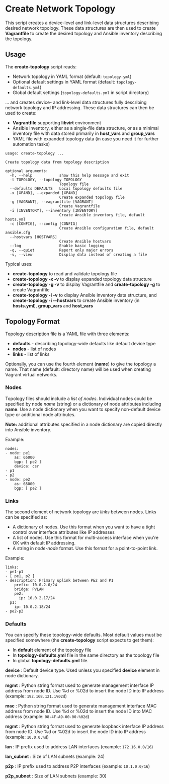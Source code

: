 # Create Network Topology

This script creates a device-level and link-level data structures describing desired network topology. These data structures are then used to create **Vagrantfile** to create the desired topology and Ansible inventory describing the topology.

## Usage

The **create-topology** script reads:

* Network topology in YAML format (default: `topology.yml`)
* Optional default settings in YAML format (default: `topology-defaults.yml`)
* Global default settings (`topology-defaults.yml` in script directory)

... and creates device- and link-level data structures fully describing network topology and IP addressing. These data structures can then be used to create:

* **Vagrantfile** supporting **libvirt** environment
* Ansible inventory, either as a single-file data structure, or as a minimal inventory file with data stored primarily in **host_vars** and **group_vars**
* YAML file with expanded topology data (in case you need it for further automation tasks)

```
usage: create-topology ...

Create topology data from topology description

optional arguments:
  -h, --help            show this help message and exit
  -t TOPOLOGY, --topology TOPOLOGY
                        Topology file
  --defaults DEFAULTS   Local topology defaults file
  -x [XPAND], --expanded [XPAND]
                        Create expanded topology file
  -g [VAGRANT], --vagrantfile [VAGRANT]
                        Create Vagrantfile
  -i [INVENTORY], --inventory [INVENTORY]
                        Create Ansible inventory file, default hosts.yml
  -c [CONFIG], --config [CONFIG]
                        Create Ansible configuration file, default ansible.cfg
  --hostvars [HOSTVARS]
                        Create Ansible hostvars
  --log                 Enable basic logging
  -q, --quiet           Report only major errors
  -v, --view            Display data instead of creating a file
```

Typical uses:

* **create-topology** to read and validate topology file
* **create-topology -x -v** to display expanded topology data structure
* **create-topology -g -v** to display Vagrantfile and **create-topology -g** to create Vagrantfile
* **create-topology -i -v** to display Ansible inventory data structure, and **create-topology -i --hostvars** to create Ansible inventory (in **hosts.yml**), **group_vars** and **host_vars**

## Topology Format

Topology description file is a YAML file with three elements:

* **defaults** - describing topology-wide defaults like default device type
* **nodes** - list of nodes
* **links** - list of links

Optionally, you can use the fourth element (**name**) to give the topology a name. That name (default: directory name) will be used when creating Vagrant virtual networks.

### Nodes

Topology files should include a *list of nodes*. Individual nodes could be specified by node *name* (string) or a dictionary of node attributes including **name**. Use a node dictionary when you want to specify non-default device type or additional node attributes.

**Note:** additional attributes specified in a node dictionary are copied directly into Ansible inventory.

Example:
```
nodes:
- node: pe1
	as: 65000
	bgp: [ pe2 ]
	device: csr
- p1
- p2
- node: pe2
	as: 65000
	bgp: [ pe2 ]
```

### Links

The second element of network topology are *links* between nodes. Links can be specified as:

* A dictionary of nodes. Use this format when you want to have a tight control over interface attributes like IP addresses
* A list of nodes. Use this format for multi-access interface when you're OK with default IP addressing.
* A string in *node*-*node* format. Use this format for a point-to-point link.

Example:
```
links:
- pe1-p1
- [ pe1, p2 ]
- description: Primary uplink between PE2 and P1 
	prefix: 10.0.2.0/24
	bridge: PVLAN
	pe2:
	  ip: 10.0.2.17/24
  p1:
    ip: 10.0.2.18/24 
- pe2-p2
```

### Defaults

You can specify these topology-wide defaults. Most default values must be specified somewhere (the **create-topology** script expects to get them):

* In **default** element of the topology file
* In **topology-defaults.yml** file in the same directory as the topology file
* In global **topology-defaults.yml** file.

**device**
: Default device type. Used unless you specified **device** element in node dictionary.

**mgmt**
: Python string format used to generate management interface IP address from node ID. Use %d or %02d to insert the node ID into IP address (example: `192.168.121.1%02d`)

**mac**
: Python string format used to generate management interface MAC address from node ID. Use %d or %02d to insert the node ID into MAC address (example: `08-4F-A9-00-00-%02d`)

**mgmt**
: Python string format used to generate loopback interface IP address from node ID. Use %d or %02d to insert the node ID into IP address (example: `10.0.0.%d`)

**lan**
: IP prefix used to address LAN interfaces (example: `172.16.0.0/16`)

**lan_subnet**
: Size of LAN subnets (example: 24)

**p2p**
: IP prefix used to address P2P interfaces (example: `10.1.0.0/16`)

**p2p_subnet**
: Size of LAN subnets (example: 30)
